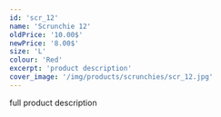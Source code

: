 ```yaml
---
id: 'scr_12'
name: 'Scrunchie 12'
oldPrice: '10.00$'
newPrice: '8.00$'
size: 'L'
colour: 'Red'
excerpt: 'product description'
cover_image: '/img/products/scrunchies/scr_12.jpg'
---
```

full product description
